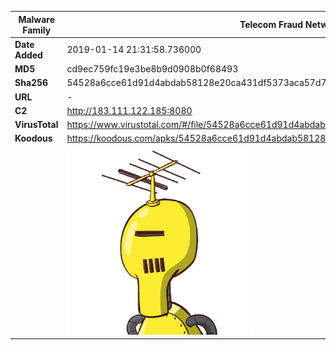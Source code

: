 | Malware Family | Telecom Fraud Network for South Koreans                      |
| -------------- | ------------------------------------------------------------ |
| **Date Added** | 2019-01-14 21:31:58.736000                                                   |
| **MD5**        | cd9ec759fc19e3be8b9d0908b0f68493                             |
| **Sha256**     | 54528a6cce61d91d4abdab58128e20ca431df5373aca57d7b38b9d516571491f |
| **URL**        | -                                                            |
| **C2**         | http://183.111.122.185:8080 |
| **VirusTotal** | https://www.virustotal.com/#/file/54528a6cce61d91d4abdab58128e20ca431df5373aca57d7b38b9d516571491f/detection |
| **Koodous**    | https://koodous.com/apks/54528a6cce61d91d4abdab58128e20ca431df5373aca57d7b38b9d516571491f |
|                | ![](../assets/54528a6cce61d91d4abdab58128e20ca431df5373aca57d7b38b9d516571491f.png) |